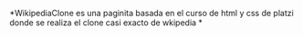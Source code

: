 *WikipediaClone es una paginita basada en el curso de html y css de platzi donde se realiza el clone casi exacto de wkipedia *
